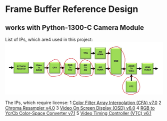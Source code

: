 # Frame Buffer Reference Design 
## works with Python-1300-C Camera Module

List of IPs, which are4 used in this project:
![1]


The IPs, which require license:
1  [Color Filter Array Interpolation (CFA) v7.0][4]
2  [Chroma Resampler v4.0][3]
3  [Video On Screen Display (OSD) v6.0][2]
4  [RGB to YcrCb Color-Space Converter v7.1][5]
5  [Video Timing Controller (VTC) v6.1][6]


[1]: ips.JPG
[2]: http://www.xilinx.com/support/documentation/ip_documentation/v_osd/v6_0/pg010_v_osd.pdf
[3]: http://www.xilinx.com/support/documentation/ip_documentation/v_cresample/v4_0/pg012_v_cresample.pdf
[4]: http://www.xilinx.com/support/documentation/ip_documentation/v_cfa/v7_0/pg002_v_cfa.pdf
[5]: http://www.xilinx.com/support/documentation/ip_documentation/v_rgb2ycrcb/v7_1/pg013_v_rgb2ycrcb.pdf
[6]: http://www.xilinx.com/support/documentation/ip_documentation/v_tc/v6_1/pg016_v_tc.pdf